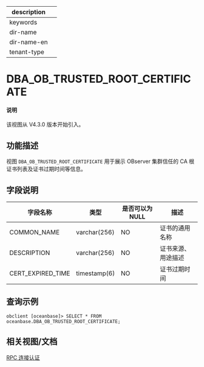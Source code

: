 |description||
|---|---|
|keywords||
|dir-name||
|dir-name-en||
|tenant-type||

# DBA_OB_TRUSTED_ROOT_CERTIFICATE

<main id="notice" type='explain'>
  <h4>说明</h4>
  <p>该视图从 V4.3.0 版本开始引入。</p>
</main>

## 功能描述

视图 `DBA_OB_TRUSTED_ROOT_CERTIFICATE` 用于展示 OBserver 集群信任的 CA 根证书列表及证书过期时间等信息。

## 字段说明

| **字段名称** | **类型** | **是否可以为 NULL** | **描述** |
| ------------ | -------- | ------------------ | --------- |
| COMMON_NAME       | varchar(256) | NO   |  证书的通用名称    |
| DESCRIPTION       | varchar(256) | NO   |  证书来源、用途描述    |
| CERT_EXPIRED_TIME | timestamp(6) | NO   |  证书过期时间    |

## 查询示例

```shell
obclient [oceanbase]> SELECT * FROM oceanbase.DBA_OB_TRUSTED_ROOT_CERTIFICATE;
```

## 相关视图/文档

[RPC 连接认证](../../../../600.manage/500.security-and-permissions/300.access-control/400.1rpc-connection-authentication.md)
